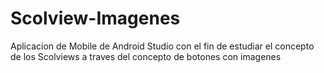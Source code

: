 # Scolview-Imagenes
Aplicacion de Mobile de Android Studio con el fin de estudiar el concepto de los Scolviews a traves del concepto de botones con imagenes 
